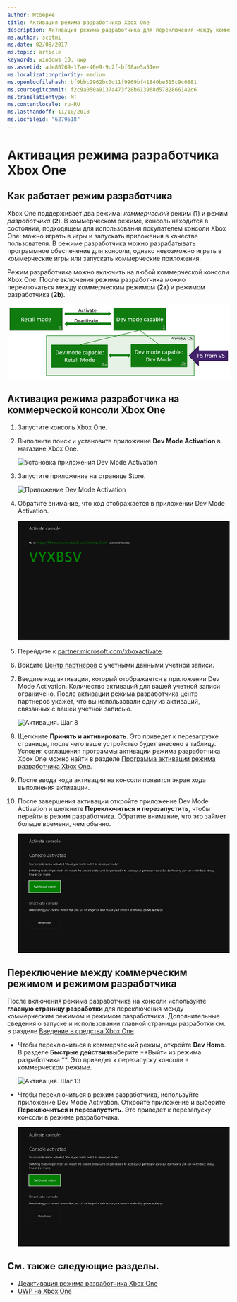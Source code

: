 ```yaml
---
author: Mtoepke
title: Активация режима разработчика Xbox One
description: Активация режима разработчика для переключения между коммерческим режимом и режимом разработчика.
ms.author: scotmi
ms.date: 02/08/2017
ms.topic: article
keywords: windows 10, uwp
ms.assetid: ade80769-17ae-46e9-9c2f-bf08ae5a51ee
ms.localizationpriority: medium
ms.openlocfilehash: bf9bbc2962bc0d11f9969bf41840be515c9c0881
ms.sourcegitcommit: f2c9a050a9137a473f28b613968d5782866142c6
ms.translationtype: MT
ms.contentlocale: ru-RU
ms.lasthandoff: 11/10/2018
ms.locfileid: "6279518"
---
```

# <a name="xbox-one-developer-mode-activation"></a>Активация режима разработчика Xbox One

## <a name="how-developer-mode-works"></a>Как работает режим разработчика
Xbox One поддерживает два режима: *коммерческий* режим (**1**) и режим *разработчика* (**2**). В коммерческом режиме, консоль находится в состоянии, подходящем для использования покупателем консоли Xbox One: можно играть в игры и запускать приложения в качестве пользователя. В режиме разработчика можно разрабатывать программное обеспечение для консоли, однако невозможно играть в коммерческие игры или запускать коммерческие приложения.

Режим разработчика можно включить на любой коммерческой консоли Xbox One. После включения режима разработчика можно переключаться между коммерческим режимом (**2a**) и режимом разработчика (**2b**).

![Режимы Xbox One](images/dev-mode-flow.png)

## <a name="activate-developer-mode-on-your-retail-xbox-one-console"></a>Активация режима разработчика на коммерческой консоли Xbox One

1.  Запустите консоль Xbox One.

2.  Выполните поиск и установите приложение **Dev Mode Activation** в магазине Xbox One.

    ![Установка приложения Dev Mode Activation](images/devkit-activation-1.png)

3.  Запустите приложение на странице Store.

    ![Приложение Dev Mode Activation](images/devkit-activation-2.png)

4.  Обратите внимание, что код отображается в приложении Dev Mode Activation.

    ![Активация. Шаг 5](images/activation-step-5.png)  
    
5.  Перейдите к [partner.microsoft.com/xboxactivate](https://partner.microsoft.com/xboxactivate).

6.  Войдите [Центр партнеров](https://partner.microsoft.com/dashboard) с учетными данными учетной записи.

7.  Введите код активации, который отображается в приложении Dev Mode Activation. Количество активаций для вашей учетной записи ограничено. После активации режима разработчика центр партнеров укажет, что вы использовали одну из активаций, связанных с вашей учетной записью.

    ![Активация. Шаг 8](images/activation-step-8-rs2.png)    
    
8.  Щелкните **Принять и активировать**. Это приведет к перезагрузке страницы, после чего ваше устройство будет внесено в таблицу. Условия соглашения программы активации режима разработчика Xbox One можно найти в разделе [Программа активации режима разработчика Xbox One](http://go.microsoft.com/fwlink/p/?LinkId=760399).

9.  После ввода кода активации на консоли появится экран хода выполнения активации.  
    
10. После завершения активации откройте приложение Dev Mode Activation и щелкните **Переключиться и перезапустить**, чтобы перейти в режим разработчика. Обратите внимание, что это займет больше времени, чем обычно.

    ![Активация. Шаг 12](images/activation-step-12.png)   

## <a name="switch-between-retail-and-developer-mode"></a>Переключение между коммерческим режимом и режимом разработчика
После включения режима разработчика на консоли используйте **главную страницу разработки** для переключения между коммерческим режимом и режимом разработчика. Дополнительные сведения о запуске и использовании главной страницы разработки см. в разделе [Введение в средства Xbox One](introduction-to-xbox-tools.md).

* Чтобы переключиться в коммерческий режим, откройте **Dev Home**. В разделе **Быстрые действия**выберите **Выйти из режима разработчика **. Это приведет к перезапуску консоли в коммерческом режиме.    

  ![Активация. Шаг 13](images/activation-step-13-rs4.png)  
  
* Чтобы переключиться в режим разработчика, используйте приложение Dev Mode Activation. Откройте приложение и выберите **Переключиться и перезапустить**. Это приведет к перезапуску консоли в режиме разработчика.  

  ![Активация. Шаг 14](images/activation-step-12.png)  

## <a name="see-also"></a>См. также следующие разделы.
- [Деактивация режима разработчика Xbox One](devkit-deactivation.md)
- [UWP на Xbox One](index.md)
